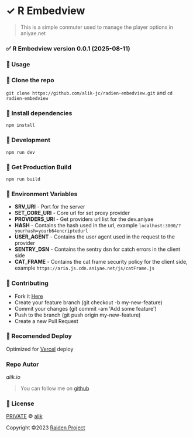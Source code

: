 # ✓ R Embedview
> This is a simple conmuter used to manage the player options in aniyae.net

### ✅ R Embedview version 0.0.1 (2025-08-11)

### **:rocket: Usage**

### **:wrench: Clone the repo**
```git clone https://github.com/alik-jc/radien-embedview.git``` and 
```cd radien-embedview```
### **:wrench: Install dependencies**
```npm install```
### **:wrench: Development**
```npm run dev```
### **:wrench: Get Production Build**
```npm run build```

### **:wrench: Environment Variables**
- **SRV_URI** - Port for the server
- **SET_CORE_URI** - Core url for set proxy provider
- **PROVIDERS_URI** - Get providers url list for the dev.aniyae
- **HASH** - Contains the hash used in the url, example
    ```localhost:3000/?yourhash=yourb64encriptedurl```
- **USER_AGENT** - Contains the user agent used in the request to the provider
- **SENTRY_DSN** - Contains the sentry dsn for catch errors in the client side
- **CAT_FRAME** - Contains the cat frame security policy for the client side, example
    ```https://aria.js.cdn.aniyae.net/js/catFrame.js```

### **:wrench: Contributing**
- Fork it [Here](https://github.com/alik-jc/radien-embedview/fork)
- Create your feature branch (git checkout -b my-new-feature)
- Commit your changes (git commit -am 'Add some feature')
- Push to the branch (git push origin my-new-feature)
- Create a new Pull Request

### **:wrench: Recomended Deploy**
Optimized for [Vercel](https://vercel.com/) deploy


### **Repo Autor**

_*alik.io*_

> You can follow me on
> [github](https://github.com/alik-jc)

### **:memo: License**

[PRIVATE](LICENSE) &copy; [alik](https://jc.qsag.cloud)

Copyright ©2023 [Raiden Project](https://qsag.cloud)
